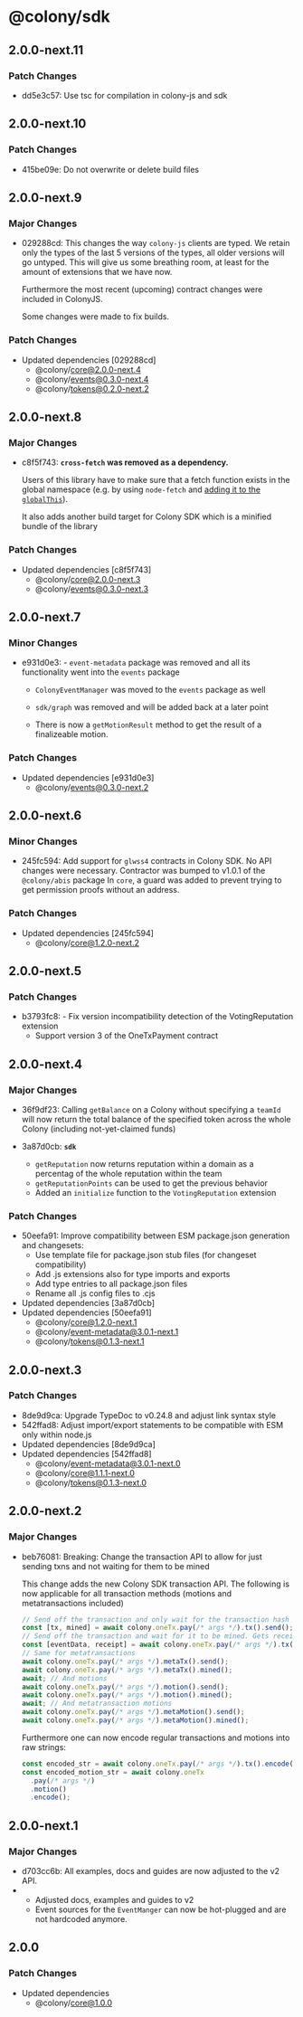 # @colony/sdk

## 2.0.0-next.11

### Patch Changes

- dd5e3c57: Use tsc for compilation in colony-js and sdk

## 2.0.0-next.10

### Patch Changes

- 415be09e: Do not overwrite or delete build files

## 2.0.0-next.9

### Major Changes

- 029288cd: This changes the way `colony-js` clients are typed. We retain only the types of the last 5 versions of the types, all older versions will go untyped. This will give us some breathing room, at least for the amount of extensions that we have now.

  Furthermore the most recent (upcoming) contract changes were included in ColonyJS.

  Some changes were made to fix builds.

### Patch Changes

- Updated dependencies [029288cd]
  - @colony/core@2.0.0-next.4
  - @colony/events@0.3.0-next.4
  - @colony/tokens@0.2.0-next.2

## 2.0.0-next.8

### Major Changes

- c8f5f743: **`cross-fetch` was removed as a dependency.**

  Users of this library have to make sure that a fetch function exists in the global namespace (e.g. by using `node-fetch` and [adding it to the `globalThis`](https://github.com/node-fetch/node-fetch#providing-global-access)).

  It also adds another build target for Colony SDK which is a minified bundle of the library

### Patch Changes

- Updated dependencies [c8f5f743]
  - @colony/core@2.0.0-next.3
  - @colony/events@0.3.0-next.3

## 2.0.0-next.7

### Minor Changes

- e931d0e3: - `event-metadata` package was removed and all its functionality went into the `events` package

  - `ColonyEventManager` was moved to the `events` package as well
  - `sdk/graph` was removed and will be added back at a later point

  - There is now a `getMotionResult` method to get the result of a finalizeable motion.

### Patch Changes

- Updated dependencies [e931d0e3]
  - @colony/events@0.3.0-next.2

## 2.0.0-next.6

### Minor Changes

- 245fc594: Add support for `glwss4` contracts in Colony SDK. No API changes were necessary.
  Contractor was bumped to v1.0.1 of the `@colony/abis` package
  In `core`, a guard was added to prevent trying to get permission proofs without an address.

### Patch Changes

- Updated dependencies [245fc594]
  - @colony/core@1.2.0-next.2

## 2.0.0-next.5

### Patch Changes

- b3793fc8: - Fix version incompatibility detection of the VotingReputation extension
  - Support version 3 of the OneTxPayment contract

## 2.0.0-next.4

### Major Changes

- 36f9df23: Calling `getBalance` on a Colony without specifying a `teamId` will now return the total balance of the specified token across the whole Colony (including not-yet-claimed funds)
- 3a87d0cb: **`sdk`**

  - `getReputation` now returns reputation within a domain as a percentag of the whole reputation within the team
  - `getReputationPoints` can be used to get the previous behavior
  - Added an `initialize` function to the `VotingReputation` extension

### Patch Changes

- 50eefa91: Improve compatibility between ESM package.json generation and changesets:
  - Use template file for package.json stub files (for changeset compatibility)
  - Add .js extensions also for type imports and exports
  - Add type entries to all package.json files
  - Rename all .js config files to .cjs
- Updated dependencies [3a87d0cb]
- Updated dependencies [50eefa91]
  - @colony/core@1.2.0-next.1
  - @colony/event-metadata@3.0.1-next.1
  - @colony/tokens@0.1.3-next.1

## 2.0.0-next.3

### Patch Changes

- 8de9d9ca: Upgrade TypeDoc to v0.24.8 and adjust link syntax style
- 542ffad8: Adjust import/export statements to be compatible with ESM only within node.js
- Updated dependencies [8de9d9ca]
- Updated dependencies [542ffad8]
  - @colony/event-metadata@3.0.1-next.0
  - @colony/core@1.1.1-next.0
  - @colony/tokens@0.1.3-next.0

## 2.0.0-next.2

### Major Changes

- beb76081: Breaking: Change the transaction API to allow for just sending txns and not waiting for them to be mined

  This change adds the new Colony SDK transaction API. The following is now applicable for all transaction methods (motions and metatransactions included)

  ```ts
  // Send off the transaction and only wait for the transaction hash
  const [tx, mined] = await colony.oneTx.pay(/* args */).tx().send(); // you can call mined() later (will yield the same as the fn below)
  // Send off the transaction and wait for it to be mined. Gets receipt and event data
  const [eventData, receipt] = await colony.oneTx.pay(/* args */).tx().mined();
  // Same for metatransactions
  await colony.oneTx.pay(/* args */).metaTx().send();
  await colony.oneTx.pay(/* args */).metaTx().mined();
  await; // And motions
  await colony.oneTx.pay(/* args */).motion().send();
  await colony.oneTx.pay(/* args */).motion().mined();
  await; // And metatransaction motions
  await colony.oneTx.pay(/* args */).metaMotion().send();
  await colony.oneTx.pay(/* args */).metaMotion().mined();
  ```

  Furthermore one can now encode regular transactions and motions into raw strings:

  ```ts
  const encoded_str = await colony.oneTx.pay(/* args */).tx().encode();
  const encoded_motion_str = await colony.oneTx
    .pay(/* args */)
    .motion()
    .encode();
  ```

## 2.0.0-next.1

### Major Changes

- d703cc6b: All examples, docs and guides are now adjusted to the v2 API.
- - Adjusted docs, examples and guides to v2
  - Event sources for the `EventManger` can now be hot-plugged and are not hardcoded anymore.

## 2.0.0

### Patch Changes

- Updated dependencies
  - @colony/core@1.0.0
